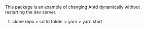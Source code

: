 This package is an example of changing Antd dynamically without restarting the dev server.

1. clone repo > cd to folder > yarn > yarn start